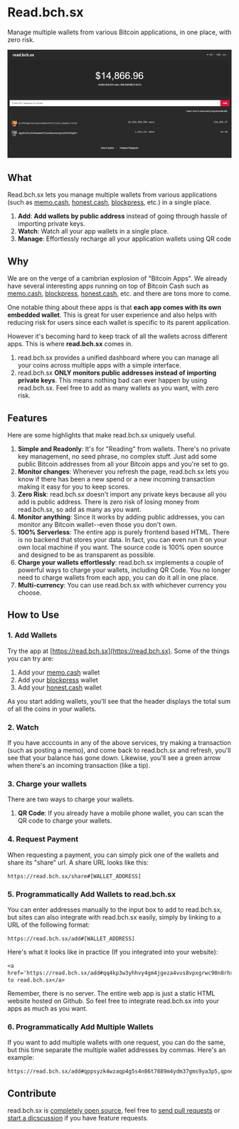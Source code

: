 # Read.bch.sx

Manage multiple wallets from various Bitcoin applications, in one place, with zero risk.

![screenshot](./screenshot.png)

## What

Read.bch.sx lets you manage multiple wallets from various applications (such as [memo.cash](https://memo.cash), [honest.cash](https://honest.cash), [blockpress](https://www.blockpress.com), etc.) in a single place.

1. **Add**: **Add wallets by public address** instead of going through hassle of importing private keys.
2. **Watch**: Watch all your app wallets in a single place.
3. **Manage**: Effortlessly recharge all your application wallets using QR code

## Why

We are on the verge of a cambrian explosion of "Bitcoin Apps". We already have several interesting apps running on top of Bitcoin Cash such as [memo.cash](https://memo.cash), [blockpress](https://www.blockpress.com), [honest.cash](https://honest.cash), etc. and there are tons more to come.

One notable thing about these apps is that **each app comes with its own embedded wallet**. This is great for user experience and also helps with reducing risk for users since each wallet is specific to its parent application.

However it's becoming hard to keep track of all the wallets across different apps. This is where **read.bch.sx** comes in.

1. read.bch.sx provides a unified dashboard where you can manage all your coins across multiple apps with a simple interface.
2. read.bch.sx **ONLY monitors public addresses instead of importing private keys**. This means nothing bad can ever happen by using read.bch.sx. Feel free to add as many wallets as you want, with zero risk.

## Features

Here are some highlights that make read.bch.sx uniquely useful.

1. **Simple and Readonly**: It's for "Reading" from wallets. There's no private key management, no seed phrase, no complex stuff. Just add some public Bitcoin addresses from all your Bitcoin apps and you're set to go.
2. **Monitor changes**: Whenever you refresh the page, read.bch.sx lets you know if there has been a new spend or a new incoming transaction making it easy for you to keep scores. 
3. **Zero Risk**: read.bch.sx doesn't import any private keys because all you add is public address. There is zero risk of losing money from read.bch.sx, so add as many as you want.
4. **Monitor anything**: Since it works by adding public addresses, you can monitor any Bitcoin wallet--even those you don't own.
5. **100% Serverless**: The entire app is purely frontend based HTML. There is no backend that stores your data. In fact, you can even run it on your own local machine if you want. The source code is 100% open source and designed to be as transparent as possible.
6. **Charge your wallets effortlessly**: read.bch.sx implements a couple of powerful ways to charge your wallets, including QR Code. You no longer need to charge wallets from each app, you can do it all in one place.
7. **Multi-currency**: You can use read.bch.sx with whichever currency you choose.

## How to Use

### 1. Add Wallets

Try the app at [https://read.bch.sx](https://read.bch.sx). Some of the things you can try are:

1. Add your [memo.cash](https://memo.cash) wallet
2. Add your [blockpress](https://www.blockpress.com) wallet
3. Add your [honest.cash](https://honest.cash) wallet

As you start adding wallets, you'll see that the header displays the total sum of all the coins in your wallets.

### 2. Watch 

If you have acccounts in any of the above services, try making a transaction (such as posting a memo), and come back to read.bch.sx and refresh, you'll see that your balance has gone down. Likewise, you'll see a green arrow when there's an incoming transaction (like a tip).

### 3. Charge your wallets

There are two ways to charge your wallets.

1. **QR Code**: If you already have a mobile phone wallet, you can scan the QR code to charge your wallets.

### 4. Request Payment

When requesting a payment, you can simply pick one of the wallets and share its "share" url. A share URL looks like this:

```
https://read.bch.sx/share#[WALLET_ADDRESS]
```

### 5. Programmatically Add Wallets to read.bch.sx

You can enter addresses manually to the input box to add to read.bch.sx, but sites can also integrate with read.bch.sx easily, simply by linking to a URL of the following format:

```
https://read.bch.sx/add#[WALLET_ADDRESS]
```

Here's what it looks like in practice (If you integrated into your website):

```
<a href='https://read.bch.sx/add#qq4kp3w3yhhvy4gm4jgeza4vus8vpxgrwc90n8rhxe'>Add to read.bch.sx</a>
```

Remember, there is no server. The entire web app is just a static HTML website hosted on Github. So feel free to integrate read.bch.sx into your apps as much as you want.

### 6. Programmatically Add Multiple Wallets

If you want to add multiple wallets with one request, you can do the same, but this time separate the multiple wallet addresses by commas. Here's an example:

```
https://read.bch.sx/add#qppsyzk4wzaqp4g5s4n86t7889m4ydm37gms9ya3p5,qpne29ue8chsv9pxv653zxdhjn45umm4esyds75nx6,qq4kp3w3yhhvy4gm4jgeza4vus8vpxgrwc90n8rhxe
```

## Contribute

read.bch.sx is [completely open source](./LICENSE), feel free to [send pull requests](https://github.com/fountainhead-cash/readcash/pulls) or [start a dicscussion](https://github.com/unwriter/fountainhead-cash/issues) if you have feature requests.
